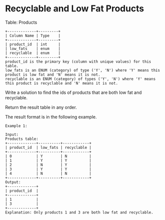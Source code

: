 # Recyclable and Low Fat Products

Table: Products

```
+-------------+---------+
| Column Name | Type    |
+-------------+---------+
| product_id  | int     |
| low_fats    | enum    |
| recyclable  | enum    |
+-------------+---------+
product_id is the primary key (column with unique values) for this table.
low_fats is an ENUM (category) of type ('Y', 'N') where 'Y' means this product is low fat and 'N' means it is not.
recyclable is an ENUM (category) of types ('Y', 'N') where 'Y' means this product is recyclable and 'N' means it is not.
```
 

Write a solution to find the ids of products that are both low fat and recyclable.

Return the result table in any order.

The result format is in the following example.

 
```
Example 1:

Input: 
Products table:
+-------------+----------+------------+
| product_id  | low_fats | recyclable |
+-------------+----------+------------+
| 0           | Y        | N          |
| 1           | Y        | Y          |
| 2           | N        | Y          |
| 3           | Y        | Y          |
| 4           | N        | N          |
+-------------+----------+------------+
Output: 
+-------------+
| product_id  |
+-------------+
| 1           |
| 3           |
+-------------+
Explanation: Only products 1 and 3 are both low fat and recyclable.
```